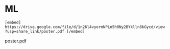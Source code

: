 # ML
`[embed]
https://drive.google.com/file/d/1n26l4vyormNPLn5h0Ny2BYklln8kGycd/view?usp=share_link/poster.pdf
[/embed]`

poster.pdf

